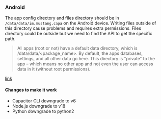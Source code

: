 ### Android

The app config directory and files directory should be in `/data/data/im.mustang.capa` on the Android device. Writing files outside of this directory cause problems and requires extra permissions. Files directory could be outside but we need to find the API to get the specific path.

> All apps (root or not) have a default data directory, which is /data/data/<package_name>. By default, the apps databases, settings, and all other data go here. This directory is "private" to the app – which means no other app and not even the user can access data in it (without root permissions).

[link](https://android.stackexchange.com/a/47951)

#### Changes to make it work

- Capacitor CLI downgrade to v6
- Node.js downgrade to v18
- Python downgrade to python2
